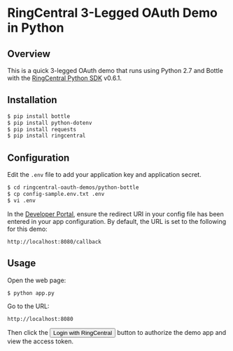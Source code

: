 RingCentral 3-Legged OAuth Demo in Python
=========================================

## Overview

This is a quick 3-legged OAuth demo that runs using Python 2.7 and Bottle with the [RingCentral Python SDK](https://github.com/ringcentral/ringcentral-python) v0.6.1.

## Installation

```bash
$ pip install bottle
$ pip install python-dotenv
$ pip install requests
$ pip install ringcentral
```

## Configuration

Edit the `.env` file to add your application key and application secret.

```bash
$ cd ringcentral-oauth-demos/python-bottle
$ cp config-sample.env.txt .env
$ vi .env
```

In the [Developer Portal](http://developer.ringcentral.com/), ensure the redirect URI in your config file has been entered in your app configuration. By default, the URL is set to the following for this demo:

```
http://localhost:8080/callback
```

## Usage

Open the web page:

```bash
$ python app.py
```

Go to the URL:

```
http://localhost:8080
````

Then click the <input type="button" value="Login with RingCentral"> button to authorize the demo app and view the access token.
